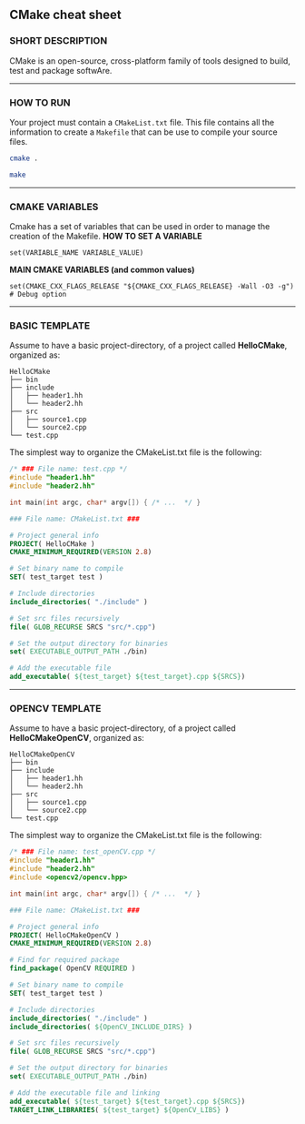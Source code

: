 ## CMake cheat sheet

### SHORT DESCRIPTION
CMake is an open-source, cross-platform family of tools designed to build, test and package softwAre.

---

### HOW TO RUN
Your project must contain a ```CMakeList.txt``` file. This file contains all the information to 
create a ```Makefile``` that can be use to compile your source files.
```bash
cmake . 
```
```bash
make
```

---

### CMAKE VARIABLES
Cmake has a set of variables that can be used in order to manage the creation of the Makefile. 
__HOW TO SET A VARIABLE__
``` 
set(VARIABLE_NAME VARIABLE_VALUE)
```
__MAIN CMAKE VARIABLES (and common values)__
```
set(CMAKE_CXX_FLAGS_RELEASE "${CMAKE_CXX_FLAGS_RELEASE} -Wall -O3 -g") # Debug option
```

---

### BASIC TEMPLATE
Assume to have a basic project-directory, of a project called __HelloCMake__, organized as:
```
HelloCMake
├── bin
├── include
│   ├── header1.hh
│   └── header2.hh
├── src
│   ├── source1.cpp
│   └── source2.cpp
└── test.cpp
```
The simplest way to organize the CMakeList.txt file is the following:
```c++
/* ### File name: test.cpp */
#include "header1.hh"
#include "header2.hh"

int main(int argc, char* argv[]) { /* ...  */ }
```
```cmake
### File name: CMakeList.txt ###

# Project general info
PROJECT( HelloCMake )
CMAKE_MINIMUM_REQUIRED(VERSION 2.8)

# Set binary name to compile
SET( test_target test )

# Include directories
include_directories( "./include" )

# Set src files recursively
file( GLOB_RECURSE SRCS "src/*.cpp")

# Set the output directory for binaries
set( EXECUTABLE_OUTPUT_PATH ./bin)

# Add the executable file
add_executable( ${test_target} ${test_target}.cpp ${SRCS})
```
---

### OPENCV TEMPLATE
Assume to have a basic project-directory, of a project called __HelloCMakeOpenCV__, organized as:
```
HelloCMakeOpenCV
├── bin
├── include
│   ├── header1.hh
│   └── header2.hh
├── src
│   ├── source1.cpp
│   └── source2.cpp
└── test.cpp
```
The simplest way to organize the CMakeList.txt file is the following:
```c++
/* ### File name: test_openCV.cpp */
#include "header1.hh"
#include "header2.hh"
#include <opencv2/opencv.hpp>

int main(int argc, char* argv[]) { /* ...  */ }
```
```cmake 
### File name: CMakeList.txt ###

# Project general info
PROJECT( HelloCMakeOpenCV )
CMAKE_MINIMUM_REQUIRED(VERSION 2.8)

# Find for required package
find_package( OpenCV REQUIRED )

# Set binary name to compile
SET( test_target test )

# Include directories
include_directories( "./include" )
include_directories( ${OpenCV_INCLUDE_DIRS} )

# Set src files recursively
file( GLOB_RECURSE SRCS "src/*.cpp")

# Set the output directory for binaries
set( EXECUTABLE_OUTPUT_PATH ./bin)

# Add the executable file and linking
add_executable( ${test_target} ${test_target}.cpp ${SRCS})
TARGET_LINK_LIBRARIES( ${test_target} ${OpenCV_LIBS} )
```